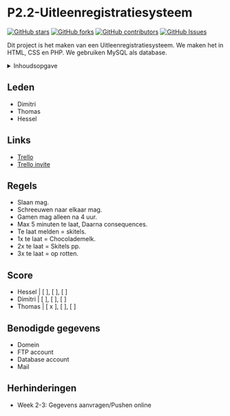 # P2.2-Uitleenregistratiesysteem
[![GitHub stars](https://img.shields.io/github/stars/Hesselhornstra/P2.2-Uitleenregistratiesysteem.svg?color=yellow)](https://github.com/Hesselhornstra/P2.2-Uitleenregistratiesysteem/stargazers)
[![GitHub forks](https://img.shields.io/github/forks/Hesselhornstra/P2.2-Uitleenregistratiesysteem.svg?color=blue)](https://github.com/Hesselhornstra/P2.2-Uitleenregistratiesysteem/network)
[![GitHub contributors](https://img.shields.io/github/contributors/Hesselhornstra/P2.2-Uitleenregistratiesysteem.svg?color=green)](https://github.com/Hesselhornstra/P2.2-Uitleenregistratiesysteem/network)
[![GitHub Issues](https://img.shields.io/github/issues/Hesselhornstra/P2.2-Uitleenregistratiesysteem.svg?color=orange)](https://github.com/Hesselhornstra/P2.2-Uitleenregistratiesysteem/issues)

Dit project is het maken van een Uitleenregistratiesysteem. We maken het in HTML, CSS en PHP. We gebruiken MySQL als database.


<details>
  <summary>Inhoudsopgave</summary>
  <ol>
    <li><a href="#leden">Leden</a></li>
    <li><a href="#links">Links</a></li>
    <li><a href="#regels">Regels</a></li>
    <li><a href="#score">Score</a></li>
    <li><a href="#benodigde-gegevens">Benodigde gegevens</a></li>
    <li><a href="#herhinderingen">Herhinderingen</a></li>
  </ol>
</details>


## Leden
- Dimitri
- Thomas
- Hessel

## Links
- [Trello](https://trello.com/b/Qo0igv6y/project-4)
- [Trello invite](https://trello.com/invite/b/Qo0igv6y/ATTI18ebf0ef81b9ffe7f1552ce37ea468204D900565/project-4)

## Regels
- Slaan mag.
- Schreeuwen naar elkaar mag.
- Gamen mag alleen na 4 uur.
- Max 5 minuten te laat, Daarna consequences.
- Te laat melden = skitels.
- 1x te laat = Chocolademelk.
- 2x te laat = Skitels pp.
- 3x te laat = op rotten.

## Score
- Hessel  | [ ], [ ], [ ]
- Dimitri | [ ], [ ], [ ]
- Thomas  | [ x ], [ ], [ ]

## Benodigde gegevens
- Domein
- FTP account
- Database account
- Mail

## Herhinderingen
- Week 2-3: Gegevens aanvragen/Pushen online